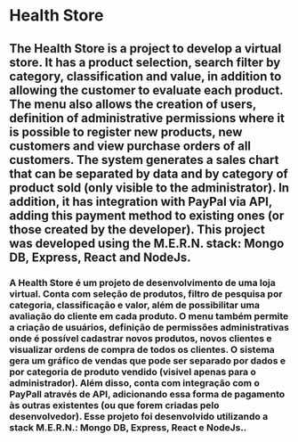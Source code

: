 # Health Store

## The Health Store is a project to develop a virtual store. It has a product selection, search filter by category, classification and value, in addition to allowing the customer to evaluate each product. The menu also allows the creation of users, definition of administrative permissions where it is possible to register new products, new customers and view purchase orders of all customers. The system generates a sales chart that can be separated by data and by category of product sold (only visible to the administrator). In addition, it has integration with PayPal via API, adding this payment method to existing ones (or those created by the developer). This project was developed using the M.E.R.N. stack: Mongo DB, Express, React and NodeJs.


### A Health Store é um projeto de desenvolvimento de uma loja virtual. Conta com seleção de produtos, filtro de pesquisa por categoria, classificação e valor, além de possibilitar uma avaliação do cliente em cada produto. O menu também permite a criação de usuários, definição de permissões administrativas onde é possível cadastrar novos produtos, novos clientes e visualizar ordens de compra de todos os clientes. O sistema gera um gráfico de vendas que pode ser separado por dados e por categoria de produto vendido (visivel apenas para o administrador). Além disso, conta com integração com o PayPall através de API, adicionando essa forma de pagamento às outras existentes (ou que forem criadas pelo desenvolvedor). Esse projeto foi desenvolvido utilizando a stack M.E.R.N.: Mongo DB, Express, React e NodeJs..

